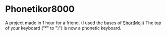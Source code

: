 # Phonetikor8000

A project made in 1 hour for a friend. (I used the bases of [ShortMoji](https://github.com/TooFuW/shortmoji))
The top of your keyboard ("²" to ")") is now a phonetic keyboard.
